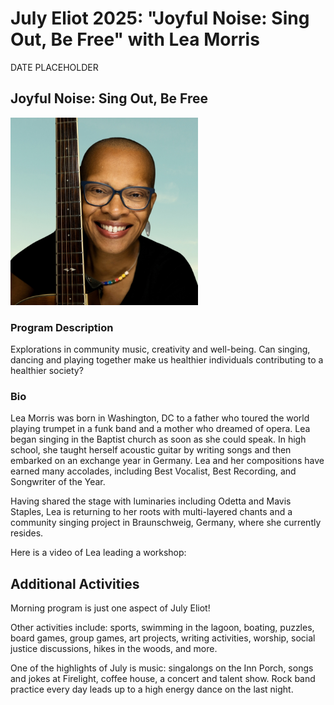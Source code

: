 # July Eliot 2025: "Joyful Noise: Sing Out, Be Free" with Lea Morris

<div id="camp-dates">DATE PLACEHOLDER</div>

## Joyful Noise: Sing Out, Be Free

<img
    src="/img/speakers/lea_morris.jpg"
    alt="Lea Morris"
    width="300" />

### Program Description

Explorations in community music, creativity and well-being. Can singing, dancing and playing together make us healthier individuals contributing to a healthier society?

### Bio

Lea Morris was born in Washington, DC to a father who toured the world playing trumpet in a funk band and a mother who dreamed of opera. Lea began singing in the Baptist church as soon as she could speak. In high school, she taught herself acoustic guitar by writing songs and then embarked on an exchange year in Germany. Lea and her compositions have earned many accolades, including Best Vocalist, Best Recording, and Songwriter of the Year.

Having shared the stage with luminaries including Odetta and Mavis Staples, Lea is returning to her roots with multi-layered chants and a community singing project in Braunschweig, Germany, where she currently resides.

Here is a video of Lea leading a workshop:

## Additional Activities

Morning program is just one aspect of July Eliot!

Other activities include: sports, swimming in the lagoon, boating, puzzles, board games, group games, art projects, writing activities, worship, social justice discussions, hikes in the woods, and more.

One of the highlights of July is music: singalongs on the Inn Porch, songs and jokes at Firelight, coffee house, a concert and talent show. Rock band practice every day leads up to a high energy dance on the last night.